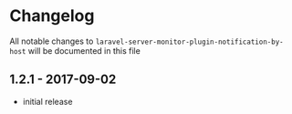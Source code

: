 # Changelog

All notable changes to `laravel-server-monitor-plugin-notification-by-host` will be documented in this file

## 1.2.1 - 2017-09-02

- initial release
